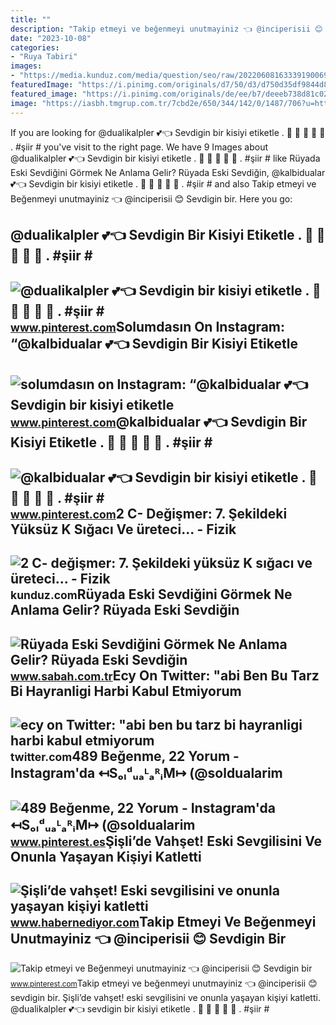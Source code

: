 ```yaml
---
title: ""
description: "Takip etmeyi ve beğenmeyi unutmayiniz 👈 @inciperisii 😊 sevdigin bir"
date: "2023-10-08"
categories:
- "Ruya Tabiri"
images:
- "https://media.kunduz.com/media/question/seo/raw/20220608163339190069-942668.jpg?h=512"
featuredImage: "https://i.pinimg.com/originals/d7/50/d3/d750d35df9844d8ac701f8aa97782019.jpg"
featured_image: "https://i.pinimg.com/originals/de/ee/b7/deeeb738d81c029009730f1b01a5c664.jpg"
image: "https://iasbh.tmgrup.com.tr/7cbd2e/650/344/142/0/1487/706?u=https://isbh.tmgrup.com.tr/sbh/2021/08/27/ruyada-eski-sevdigini-gormek-ne-anlama-gelir-ruyada-eski-sevdigin-kisiyi-gormek-ve-onunla-konusmak-anlami-nedir-1630045828452.jpg"
---
```


If you are looking for @dualikalpler 💕👈 Sevdigin bir kisiyi etiketle . 💙 💙 💙 💙 💙 . #şiir # you've visit to the right page. We have 9 Images about @dualikalpler 💕👈 Sevdigin bir kisiyi etiketle . 💙 💙 💙 💙 💙 . #şiir # like Rüyada Eski Sevdiğini Görmek Ne Anlama Gelir? Rüyada Eski Sevdiğin, @kalbidualar 💕👈 Sevdigin bir kisiyi etiketle . 💙 💙 💙 💙 💙 . #şiir # and also Takip etmeyi ve Beğenmeyi unutmayiniz 👈 @inciperisii 😊 Sevdigin bir. Here you go:

@dualikalpler 💕👈 Sevdigin Bir Kisiyi Etiketle . 💙 💙 💙 💙 💙 . #şiir #
-------------------------------------------------------------------

 ![@dualikalpler 💕👈 Sevdigin bir kisiyi etiketle . 💙 💙 💙 💙 💙 . #şiir #](https://i.pinimg.com/originals/ed/4a/78/ed4a7804cfff804966c05a0bbeba5af5.jpg) <small>www.pinterest.com</small>Solumdasın On Instagram: “@kalbidualar 💕👈 Sevdigin Bir Kisiyi Etiketle
----------------------------------------------------------------------

 ![solumdasın on Instagram: “@kalbidualar 💕👈 Sevdigin bir kisiyi etiketle](https://i.pinimg.com/originals/d7/50/d3/d750d35df9844d8ac701f8aa97782019.jpg) <small>www.pinterest.com</small>@kalbidualar 💕👈 Sevdigin Bir Kisiyi Etiketle . 💙 💙 💙 💙 💙 . #şiir #
------------------------------------------------------------------

 ![@kalbidualar 💕👈 Sevdigin bir kisiyi etiketle . 💙 💙 💙 💙 💙 . #şiir #](https://i.pinimg.com/originals/9d/69/8f/9d698f6d8dab84b25a5651f624d459c9.jpg) <small>www.pinterest.com</small>2 C- Değişmer: 7. Şekildeki Yüksüz K Sığacı Ve üreteci... - Fizik
-----------------------------------------------------------------

 ![2 C- değişmer: 7. Şekildeki yüksüz K sığacı ve üreteci... - Fizik](https://media.kunduz.com/media/question/seo/raw/20220608163339190069-942668.jpg?h=512) <small>kunduz.com</small>Rüyada Eski Sevdiğini Görmek Ne Anlama Gelir? Rüyada Eski Sevdiğin
------------------------------------------------------------------

 ![Rüyada Eski Sevdiğini Görmek Ne Anlama Gelir? Rüyada Eski Sevdiğin](https://iasbh.tmgrup.com.tr/7cbd2e/650/344/142/0/1487/706?u=https://isbh.tmgrup.com.tr/sbh/2021/08/27/ruyada-eski-sevdigini-gormek-ne-anlama-gelir-ruyada-eski-sevdigin-kisiyi-gormek-ve-onunla-konusmak-anlami-nedir-1630045828452.jpg) <small>www.sabah.com.tr</small>Ecy On Twitter: "abi Ben Bu Tarz Bi Hayranligi Harbi Kabul Etmiyorum
--------------------------------------------------------------------

 ![ecy on Twitter: "abi ben bu tarz bi hayranligi harbi kabul etmiyorum](https://pbs.twimg.com/ext_tw_video_thumb/1670998573276700672/pu/img/HU7oDYX-kS2S9l8I.jpg) <small>twitter.com</small>489 Beğenme, 22 Yorum - Instagram'da ↤SₒₗᵈᵤₐᴸₐᴿᵢM↦ (@soldualarim
----------------------------------------------------------------

 ![489 Beğenme, 22 Yorum - Instagram'da ↤SₒₗᵈᵤₐᴸₐᴿᵢM↦ (@soldualarim](https://i.pinimg.com/originals/de/ee/b7/deeeb738d81c029009730f1b01a5c664.jpg) <small>www.pinterest.es</small>Şişli’de Vahşet! Eski Sevgilisini Ve Onunla Yaşayan Kişiyi Katletti
-------------------------------------------------------------------

 ![Şişli’de vahşet! Eski sevgilisini ve onunla yaşayan kişiyi katletti](https://www.habernediyor.com/images/haberler/2022/05/sislide_vahset_eski_sevgilisini_ve_onunla_yasayan_kisiyi_katletti_h79873_47802.jpg) <small>www.habernediyor.com</small>Takip Etmeyi Ve Beğenmeyi Unutmayiniz 👈 @inciperisii 😊 Sevdigin Bir
-------------------------------------------------------------------

 ![Takip etmeyi ve Beğenmeyi unutmayiniz 👈 @inciperisii 😊 Sevdigin bir](https://i.pinimg.com/originals/b3/82/25/b3822503ab07dd0e70b317973af73a02.jpg) <small>www.pinterest.com</small>Takip etmeyi ve beğenmeyi unutmayiniz 👈 @inciperisii 😊 sevdigin bir. Şişli’de vahşet! eski sevgilisini ve onunla yaşayan kişiyi katletti. @dualikalpler 💕👈 sevdigin bir kisiyi etiketle . 💙 💙 💙 💙 💙 . #şiir #
